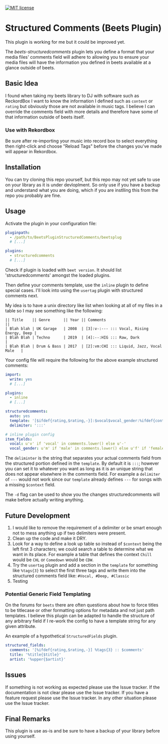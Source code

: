 [![MIT license](https://img.shields.io/badge/License-MIT-blue.svg)](LICENSE.txt)

# Structured Comments (Beets Plugin)

This plugin is working for me but it could be improved yet.

The *beets-structuredcomments* plugin lets you define a format that your media files' comments field will adhere to allowing you to ensure your media files will have the information you defined in beets available at a glance outside of beets.


## Basic Idea

I found when taking my beets library to DJ with software such as ReckordBox I want to know the information I defined such as `context` or `rating` but obviously those are not available in music tags. I believe I can override the comments field with more details and therefore have some of that information outside of beets itself.

### Use with Rekordbox

Be sure after re-importing your music into record box to select everything then right-click and choose "Reload Tags" before the changes you've made will appear in Rekordbox.

## Installation

You can try cloning this repo yourself, but this repo may not yet safe to use on your library as it is under devloplment. So only use if you have a backup and understand what you are doing, which if you are instlling this from the repo you probably are fine.

## Usage
Activate the plugin in your configuration file:

```yaml
pluginpath:
  - /path/to/BeetsPluginStructuredComments/beetsplug
  # [...]

plugins:
  - structuredcomments
  # [...]
```

Check if plugin is loaded with `beet version`. It should list 'structuredcomments' amongst the loaded plugins.

Then define your comments template, use the `inline` plugin to define special cases. I'll look into using the `usertag` plugin with structured comments next.

My idea is to have a unix directory like list when looking at all of my files in a table so I may see something like the following:

```
|| Title    || Genre      || Year || Comments                                 ||
| Blah blah | UK Garage   | 2008  | [3]:v-:--- ::: Vocal, Rising Energy, Deep |
| Blah Blah | Techno      | 2019  | [4]:--:HIG ::: Raw, Dark                  |
| Blah Blah | Drum & Bass | 2017  | [2]:vm:CHI ::: Liquid, Jazz, Vocal Male   |
```

Your config file will require the following for the above example structured comments:

```yaml
import:
  write: yes
  # [...]

plugins:
  - inline
  # [...]

structuredcomments:
  auto: yes
  template: '[$ifdef{rating,$rating,-}]:$vocal$vocal_gender:%ifdef{context,%left{%upper{$context}, 3},---}'
  delimiter: ':::'

# inline plugin config
item_fields:
  vocal: u'v' if 'vocal' in comments.lower() else u'-'
  vocal_gender: u'm' if 'male' in comments.lower() else u'f' if 'female' in comments.lower() else u'-'
```

The `deliminter` is the string that separates your actual comments field from the structured portion defined in the `template`. By default it is `:::`; however you can set it to whatever you want as long as it is an unique string that does not appear elsewhere in the comments field. For example a `delimiter` of `---` would not work since our `template` already defines `---` for songs with a missing `$context` field.  

The `-d` flag can be used to show you the changes structuredcomments will make before actually writing anything.

## Future Development

1. I would like to remove the requirement of a delimiter or be smart enough not to mess anything up if two delimiters were present.
2. Clean up the code and make it DRY.
3. Look for a way to define a look up table so instead of `$context` being the left first 3 characters; we could search a table to determine what we want in its place. For example a table that defines the context `Chill` would be `CHL` or `Comedown` would be `CDW`.
4. Try the `usertag` plugin and add a section in the `template` for something like `%tags{3}` to select the first three tags and write them into the structured comments field like: `#Vocal, #Deep, #Classic`
5. Testing


### Potential Generic Field Templating

On the forums for `beets` there are often questions about how to force titles to be titlecase or other formatting options for metadata and not just path templates. I believe this plugin can be adapted to handle the structure of any arbitrary field if I re-work the config to have a template string for any given attribute.

An example of a hypothetical `StructuredFields` plugin.

```yaml
structured_fields:
  comments: '[%ifdef{rating,$rating,-}] %tags{3} :: $comments'
  title: '%title{$title}'
  artist: '%upper{$artist}'
```


## Issues
If something is not working as expected please use the Issue tracker.
If the documentation is not clear please use the Issue tracker.
If you have a feature request please use the Issue tracker.
In any other situation please use the Issue tracker.


## Final Remarks
This plugin is use as-is and be sure to have a backup of your library before using yourself.
